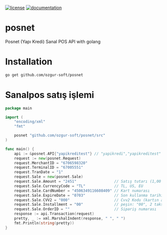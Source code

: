 [![license](https://img.shields.io/:license-mit-blue.svg)](https://github.com/ozgur-soft/posnet/blob/master/LICENSE.md)
[![documentation](https://pkg.go.dev/badge/github.com/ozgur-soft/posnet)](https://pkg.go.dev/github.com/ozgur-soft/posnet/src)

# posnet
Posnet (Yapı Kredi) Sanal POS API with golang

# Installation
```bash
go get github.com/ozgur-soft/posnet
```

# Sanalpos satış işlemi
```go
package main

import (
	"encoding/xml"
	"fmt"

	posnet "github.com/ozgur-soft/posnet/src"
)

func main() {
	api := &posnet.API{"yapikreditest"} // "yapikredi","yapikreditest"
	request := new(posnet.Request)
	request.MerchantID = "6706598320"
	request.TerminalID = "67005551"
	request.TranDate = "1"
	request.Sale = new(posnet.Sale)
	request.Sale.Amount = "2451"                 // Satış tutarı (1,00 -> 100) Son 2 hane kuruş
	request.Sale.CurrencyCode = "TL"             // TL, US, EU
	request.Sale.CardNumber = "4506349116608409" // Kart numarası
	request.Sale.ExpireDate = "0703"             // Son kullanma tarihi (Yıl ve ayın son 2 hanesi) YYAA
	request.Sale.CVV2 = "000"                    // Cvv2 Kodu (kartın arka yüzündeki 3 haneli numara)
	request.Sale.Installment = "00"              // peşin: "00", 2 taksit: "02"
	request.Sale.OrderID = ""                    // Sipariş numarası
	response := api.Transaction(request)
	pretty, _ := xml.MarshalIndent(response, " ", " ")
	fmt.Println(string(pretty))
}
```